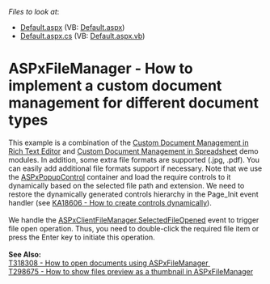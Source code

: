 <!-- default file list -->
*Files to look at*:

* [Default.aspx](./CS/Default.aspx) (VB: [Default.aspx](./VB/Default.aspx))
* [Default.aspx.cs](./CS/Default.aspx.cs) (VB: [Default.aspx.vb](./VB/Default.aspx.vb))
<!-- default file list end -->
# ASPxFileManager - How to implement a custom document management for different document types


<p>This example is a combination of the <a href="http://demos.devexpress.com/ASPxRichEditDemos/DocumentManagement/CustomDocumentManagement.aspx">Custom Document Management in Rich Text Editor</a> and <a href="http://demos.devexpress.com/ASPxSpreadsheetDemos/ApplicationScenarios/DocumentBrowsing.aspx">Custom Document Management in Spreadsheet</a> demo modules. In addition, some extra file formats are supported (.jpg, .pdf). You can easily add additional file formats support if necessary. Note that we use the <a href="https://documentation.devexpress.com/#AspNet/clsDevExpressWebASPxPopupControltopic">ASPxPopupControl</a> container and load the require controls to it dynamically based on the selected file path and extension. We need to restore the dynamically generated controls hierarchy in the Page_Init event handler (see <a href="https://www.devexpress.com/Support/Center/p/KA18606">KA18606 - How to create controls dynamically</a>).<br><br>We handle the <a href="https://documentation.devexpress.com/#AspNet/DevExpressWebScriptsASPxClientFileManager_SelectedFileOpenedtopic">ASPxClientFileManager.SelectedFileOpened</a> event to trigger file open operation. Thus, you need to double-click the required file item or press the Enter key to initiate this operation.<br><br><strong>See Also:</strong><br><a href="https://www.devexpress.com/Support/Center/p/T318308">T318308 - How to open documents using ASPxFileManager</a><a href="https://www.devexpress.com/Support/Center/p/T298675"> <br>T298675 - How to show files preview as a thumbnail in ASPxFileManager</a> </p>

<br/>


